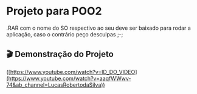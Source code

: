 # Projeto para POO2

.RAR com o nome do SO respectivo ao seu deve ser baixado para rodar a aplicação, caso o contrário peço desculpas ;-;


## 🎬 Demonstração do Projeto

([https://www.youtube.com/watch?v=ID_DO_VIDEO](https://www.youtube.com/watch?v=aaqfWWwv-74&ab_channel=LucasRobertodaSilva))
